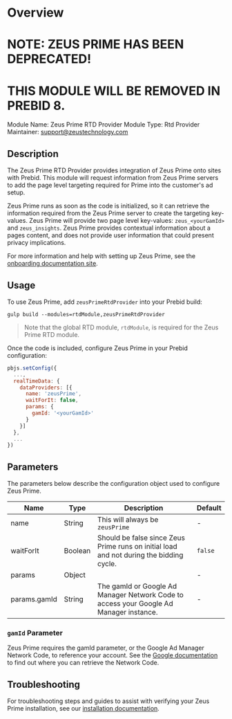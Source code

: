 # Overview

# NOTE: ZEUS PRIME HAS BEEN DEPRECATED!
# THIS MODULE WILL BE REMOVED IN PREBID 8.

Module Name: Zeus Prime RTD Provider
Module Type: Rtd Provider
Maintainer: support@zeustechnology.com

## Description

The Zeus Prime RTD Provider provides integration of Zeus Prime onto sites with Prebid. This module will request information from Zeus Prime servers to add the page level targeting required for Prime into the customer's ad setup.

Zeus Prime runs as soon as the code is initialized, so it can retrieve the information required from the Zeus Prime server to create the targeting key-values. Zeus Prime will provide two page level key-values: `zeus_<yourGamId>` and `zeus_insights`. Zeus Prime provides contextual information about a pages content, and does not provide user information that could present privacy implications.

For more information and help with setting up Zeus Prime, see the [onboarding documentation site](https://onboarding.zeustechnology.com).

## Usage

To use Zeus Prime, add `zeusPrimeRtdProvider` into your Prebid build: 

```
gulp build --modules=rtdModule,zeusPrimeRtdProvider
```

> Note that the global RTD module, `rtdModule`, is required for the Zeus Prime RTD module.

Once the code is included, configure Zeus Prime in your Prebid configuration: 

```javascript
pbjs.setConfig({
  ...,
  realTimeData: {
    dataProviders: [{
      name: 'zeusPrime',
      waitForIt: false,
      params: {
        gamId: '<yourGamId>'
      }
    }]
  },
  ...
})
```

## Parameters

The parameters below describe the configuration object used to configure Zeus Prime. 

| Name                   | Type     | Description                                                                                   | Default |
|------------------------|----------|-----------------------------------------------------------------------------------------------|---------|
| name                   | String   | This will always be `zeusPrime`                                                               | -       |
| waitForIt              | Boolean  | Should be false since Zeus Prime runs on initial load and not during the bidding cycle.       | `false` |
| params                 | Object   |                                                                                               | -       |
| params.gamId           | String   | The gamId or Google Ad Manager Network Code to access your Google Ad Manager instance.        | -       |

### `gamId` Parameter

Zeus Prime requires the gamId parameter, or the Google Ad Manager Network Code, to reference your account. See the [Google documentation](https://support.google.com/admanager/answer/7674889?hl=en) to find out where you can retrieve the Network Code.

## Troubleshooting 

For troubleshooting steps and guides to assist with verifying your Zeus Prime installation, see our [installation documentation](https://onboarding.zeustechnology.com/docs/installation).